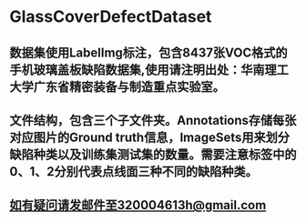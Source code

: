 # GlassCoverDefectDataset
## 数据集使用LabelImg标注，包含8437张VOC格式的手机玻璃盖板缺陷数据集,使用请注明出处：华南理工大学广东省精密装备与制造重点实验室。
## 文件结构，包含三个子文件夹。Annotations存储每张对应图片的Ground truth信息，ImageSets用来划分缺陷种类以及训练集测试集的数量。需要注意标签中的0、1、2分别代表点线面三种不同的缺陷种类。
## 如有疑问请发邮件至320004613h@gmail.com

